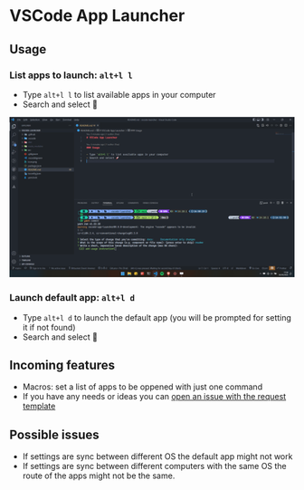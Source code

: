 # VSCode App Launcher

## Usage

### List apps to launch: `alt+l l`

- Type `alt+l l` to list available apps in your computer
- Search and select 🚀

![extension listall gif](listall.gif)

### Launch default app: `alt+l d`

- Type `alt+l d` to launch the default app (you will be prompted for setting it if not found)
- Search and select 🚀

## Incoming features

- Macros: set a list of apps to be oppened with just one command
- If you have any needs or ideas you can [open an issue with the request template](https://github.com/dubisdev/vscode-launcher/issues/new?assignees=&labels=&template=feature_request.md)

## Possible issues

- If settings are sync between different OS the default app might not work
- If settings are sync between different computers with the same OS the route of the apps might not be the same.
